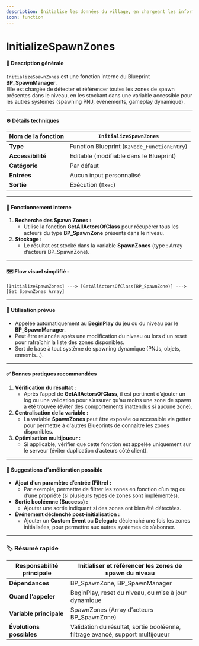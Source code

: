 ```yaml
---
description: Initialise les données du village, en chargeant les informations des PNJs.
icon: function
---
```


# InitializeSpawnZones

#### 📝 **Description générale**

`InitializeSpawnZones` est une fonction interne du Blueprint **BP\_SpawnManager**.\
Elle est chargée de détecter et référencer toutes les zones de spawn présentes dans le niveau, en les stockant dans une variable accessible pour les autres systèmes (spawning PNJ, événements, gameplay dynamique).

***

#### ⚙️ **Détails techniques**

| **Nom de la fonction** | `InitializeSpawnZones`                      |
| ---------------------- | ------------------------------------------- |
| **Type**               | Function Blueprint (`K2Node_FunctionEntry`) |
| **Accessibilité**      | Editable (modifiable dans le Blueprint)     |
| **Catégorie**          | Par défaut                                  |
| **Entrées**            | Aucun input personnalisé                    |
| **Sortie**             | Exécution (`Exec`)                          |

***

#### 🔄 **Fonctionnement interne**

1. **Recherche des Spawn Zones :**
   * Utilise la fonction **GetAllActorsOfClass** pour récupérer tous les acteurs du type **BP\_SpawnZone** présents dans le niveau.
2. **Stockage :**
   * Le résultat est stocké dans la variable **SpawnZones** (type : Array d’acteurs BP\_SpawnZone).

***

#### 🗺️ **Flow visuel simplifié :**

```
[InitializeSpawnZones] ---> [GetAllActorsOfClass(BP_SpawnZone)] ---> [Set SpawnZones Array]
```

***

#### 🚀 **Utilisation prévue**

* Appelée automatiquement au **BeginPlay** du jeu ou du niveau par le **BP\_SpawnManager**.
* Peut être relancée après une modification du niveau ou lors d'un reset pour rafraîchir la liste des zones disponibles.
* Sert de base à tout système de spawning dynamique (PNJs, objets, ennemis…).

***

#### ✅ **Bonnes pratiques recommandées**

1. **Vérification du résultat :**
   * Après l’appel de **GetAllActorsOfClass**, il est pertinent d’ajouter un log ou une validation pour s’assurer qu’au moins une zone de spawn a été trouvée (éviter des comportements inattendus si aucune zone).
2. **Centralisation de la variable :**
   * La variable **SpawnZones** peut être exposée ou accessible via getter pour permettre à d'autres Blueprints de connaître les zones disponibles.
3. **Optimisation multijoueur :**
   * Si applicable, vérifier que cette fonction est appelée uniquement sur le serveur (éviter duplication d’acteurs côté client).

***

#### 🌟 **Suggestions d’amélioration possible**

* **Ajout d’un paramètre d’entrée (Filtre) :**
  * Par exemple, permettre de filtrer les zones en fonction d’un tag ou d’une propriété (si plusieurs types de zones sont implémentés).
* **Sortie booléenne (Success) :**
  * Ajouter une sortie indiquant si des zones ont bien été détectées.
* **Événement déclenché post-initialisation :**
  * Ajouter un **Custom Event** ou **Delegate** déclenché une fois les zones initialisées, pour permettre aux autres systèmes de s’abonner.

***

### 🏷️ **Résumé rapide**

| **Responsabilité principale** | Initialiser et référencer les zones de spawn du niveau                         |
| ----------------------------- | ------------------------------------------------------------------------------ |
| **Dépendances**               | BP\_SpawnZone, BP\_SpawnManager                                                |
| **Quand l’appeler**           | BeginPlay, reset du niveau, ou mise à jour dynamique                           |
| **Variable principale**       | SpawnZones (Array d’acteurs BP\_SpawnZone)                                     |
| **Évolutions possibles**      | Validation du résultat, sortie booléenne, filtrage avancé, support multijoueur |
